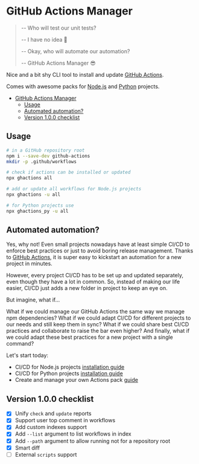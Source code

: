 # GitHub Actions Manager

> -- Who will test our unit tests?
> 
> -- I have no idea 🤨
> 
> -- Okay, who will automate our automation?
> 
> -- GitHub Actions Manager 😎

Nice and a bit shy CLI tool to install and update [GitHub Actions](https://github.com/features/actions).

Comes with awesome packs for [Node.js](./workflows/README.md) and [Python](./workflows_py/README.md) projects.

- [GitHub Actions Manager](#github-actions-manager)
  - [Usage](#usage)
  - [Automated automation?](#automated-automation)
  - [Version 1.0.0 checklist](#version-100-checklist)

## Usage

```bash
# in a GitHub repository root
npm i --save-dev github-actions
mkdir -p .github/workflows

# check if actions can be installed or updated
npx ghactions all

# add or update all workflows for Node.js projects
npx ghactions -u all

# for Python projects use
npx ghactions_py -u all
```

## Automated automation?

Yes, why not! Even small projects nowadays have at least simple CI/CD to enforce best practices
or just to avoid boring release management. Thanks to [GitHub Actions](https://github.com/features/actions),
it is super easy to kickstart an automation for a new project in minutes.

However, every project CI/CD has to be set up and updated separately, even though they have a lot in common.
So, instead of making our life easier, CI/CD just adds a new folder in project to keep an eye on.

But imagine, what if...

What if we could manage our GitHub Actions the same way we manage npm dependencies?
What if we could adapt CI/CD for different projects to our needs and still keep them in sync?
What if we could share best CI/CD practices and collaborate to raise the bar even higher?
And finally, what if we could adapt these best practices for a new project with a single command?

Let's start today:
- CI/CD for Node.js projects [installation guide](./workflows/README.md)
- CI/CD for Python projects [installation guide](./workflows_py/README.md)
- Create and manage your own Actions pack [guide](./CUSTOM.md)

## Version 1.0.0 checklist
- [x] Unify `check` and `update` reports
- [x] Support user top comment in workflows
- [x] Add custom indexes support
- [x] Add `--list` argument to list workflows in index
- [x] Add `--path` argument to allow running not for a repository root
- [x] Smart diff
- [ ] External `scripts` support
